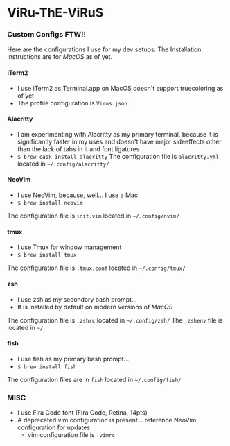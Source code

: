 # ViRu-ThE-ViRuS
### Custom Configs FTW!!

Here are the configurations I use for my dev setups.
The Installation instructions are for *MacOS* as of yet.

#### iTerm2
- I use iTerm2 as Terminal.app on MacOS doesn't support truecoloring as of yet
- The profile configuration is `Virus.json`

#### Alacritty
- I am experimenting with Alacritty as my primary terminal, because it is
  significantly faster in my uses and doesn't have major sideeffects other than
  the lack of tabs in it and font ligatures
- `$ brew cask install alacritty`
The configuration file is `alacritty.yml` located in `~/.config/alacritty/`

#### NeoVim
- I use NeoVim, because, well... I use a Mac
- `$ brew install neovim`

The configuration file is `init.vim` located in `~/.config/nvim/`

#### tmux
- I use Tmux for window management
- `$ brew install tmux`

The configuration file is `.tmux.conf` located in `~/.config/tmux/`

#### zsh
- I use zsh as my secondary bash prompt...
- It is installed by default on modern versions of *MacOS*

The configuration file is `.zshrc` located in `~/.config/zsh/`
The `.zshenv` file is located in `~/`

#### fish
- I use fish as my primary bash prompt...
- `$ brew install fish`

The configuration files are in `fish` located in `~/.config/fish/`

### MISC
- I use Fira Code font (Fira Code, Retina, 14pts)
- A deprecated vim configuration is present... reference NeoVim configuration
    for updates
    - vim configuration file is `.vimrc`
